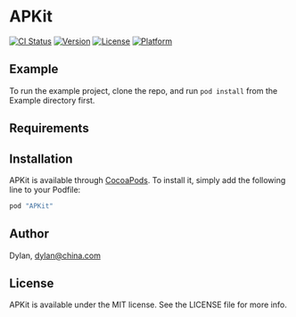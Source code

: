 # APKit

[![CI Status](http://img.shields.io/travis/Dylan/APKit.svg?style=flat)](https://travis-ci.org/Dylan/APKit)
[![Version](https://img.shields.io/cocoapods/v/APKit.svg?style=flat)](http://cocoapods.org/pods/APKit)
[![License](https://img.shields.io/cocoapods/l/APKit.svg?style=flat)](http://cocoapods.org/pods/APKit)
[![Platform](https://img.shields.io/cocoapods/p/APKit.svg?style=flat)](http://cocoapods.org/pods/APKit)

## Example

To run the example project, clone the repo, and run `pod install` from the Example directory first.

## Requirements

## Installation

APKit is available through [CocoaPods](http://cocoapods.org). To install
it, simply add the following line to your Podfile:

```ruby
pod "APKit"
```

## Author

Dylan, dylan@china.com

## License

APKit is available under the MIT license. See the LICENSE file for more info.
